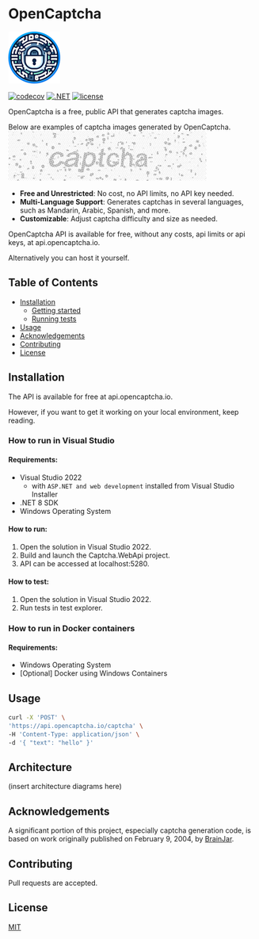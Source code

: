 # OpenCaptcha

![banner](docs/logo.png)

[![codecov](https://codecov.io/gh/ashtonav/opencaptcha/graph/badge.svg?token=ZD0L2LC2U0)](https://codecov.io/gh/ashtonav/opencaptcha)
[![.NET](https://github.com/ashtonav/opencaptcha/actions/workflows/dotnet.yml/badge.svg)](https://github.com/ashtonav/opencaptcha/actions/workflows/dotnet.yml)
[![license](https://img.shields.io/github/license/ashtonav/opencaptcha.svg)](LICENSE)

OpenCaptcha is a free, public API that generates captcha images.

Below are examples of captcha images generated by OpenCaptcha.
![banner](docs/captcha_examples.gif)

[//]: # (TODO: Add examples of multi-ligual images here)

- **Free and Unrestricted**: No cost, no API limits, no API key needed.
- **Multi-Language Support**: Generates captchas in several languages, such as Mandarin, Arabic, Spanish, and more.
- **Customizable**: Adjust captcha difficulty and size as needed.

OpenCaptcha API is available for free, without any costs, api limits or api keys, at api.opencaptcha.io.

Alternatively you can host it yourself.

## Table of Contents

- [Installation](#installation)
  - [Getting started](#Gettingstarted) 
  - [Running tests](#Runningtests)  
- [Usage](#usage)
- [Acknowledgements](#acknowledgements)
- [Contributing](#contributing)
- [License](#license)

## Installation

The API is available for free at api.opencaptcha.io.

However, if you want to get it working on your local environment, keep reading.

### How to run in Visual Studio

#### Requirements:
- Visual Studio 2022
    - with `ASP.NET and web development` installed from Visual Studio Installer
- .NET 8 SDK
- Windows Operating System

#### How to run:

1. Open the solution in Visual Studio 2022.
2. Build and launch the Captcha.WebApi project.
3. API can be accessed at localhost:5280.

#### How to test:
1. Open the solution in Visual Studio 2022.
2. Run tests in test explorer.

### How to run in Docker containers

#### Requirements:
- Windows Operating System
- [Optional] Docker using Windows Containers

[//]: # (TODO: Add info here)

## Usage

```bash
curl -X 'POST' \
'https://api.opencaptcha.io/captcha' \
-H 'Content-Type: application/json' \
-d '{ "text": "hello" }'
```

## Architecture

(insert architecture diagrams here)

## Acknowledgements

A significant portion of this project, especially captcha generation code, is based on work originally published on February 9, 2004, by [BrainJar](https://www.codeproject.com/Articles/5947/CAPTCHA-Image).

## Contributing

Pull requests are accepted.

## License

[MIT](https://choosealicense.com/licenses/mit/)
